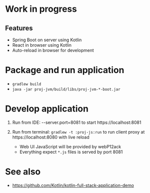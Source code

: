 # Work in progress
######

## Features
- Spring Boot on server using Kotlin
- React in browser using Kotlin
- Auto-reload in browser for development


# Package and run application
- `gradlew build`
- `java -jar proj-jvm/build/libs/proj-jvm-*-boot.jar` 

# Develop application
1) Run from IDE: --server.port=8081
    to start https://localhost:8081
    
2) Run from terminal: `gradlew -t :proj-js:run`
    to run client proxy at https://localhost:8080 with live reload
    - Web UI JavaScript will be provided by webP12ack          
    - Everything expect `*.js` files is served by port 8081


# See also 
- https://github.com/Kotlin/kotlin-full-stack-application-demo
